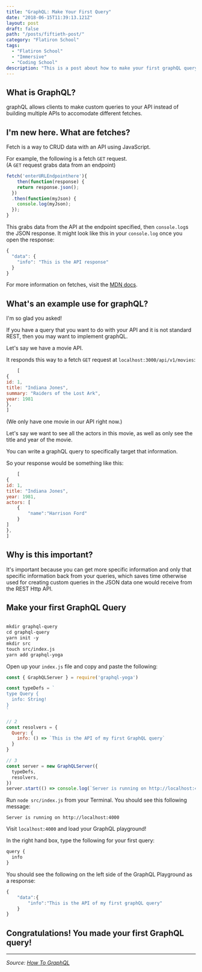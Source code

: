 ```yaml
---
title: "GraphQL: Make Your First Query"
date: "2018-06-15T11:39:13.121Z"
layout: post
draft: false
path: "/posts/fiftieth-post/"
category: "Flatiron School"
tags:
  - "Flatiron School"
  - "Immersive"
  - "Coding School"
description: "This is a post about how to make your first graphQL query, what graphQL is, and why it's important."
---
```


<h2>What is GraphQL?</h2>

graphQL allows clients to make custom queries to your API instead of building multiple APIs to accomodate different fetches. 

<h2>I'm new here. What are fetches?</h2>

Fetch is a way to CRUD data with an API using JavaScript. 

For example, the following is a fetch `GET` request. <br>
(A `GET` request grabs data from an endpoint)

```javascript
fetch('enterURLEndpointhere'){
    then(function(response) {
    return response.json();
  })
  .then(function(myJson) {
    console.log(myJson);
  });
}
```

This grabs data from the API at the endpoint specified, then `console.log`s the JSON response. It might look like this in your `console.log` once you open the response: 

```javascript
{
  "data": {
    "info": "This is the API response"
  }
}
```

For more information on fetches, visit the <a href="https://developer.mozilla.org/en-US/docs/Web/API/Fetch_API/Using_Fetch">MDN docs</a>. 

<h2>What's an example use for graphQL?</h2>

I'm so glad you asked! 

If you have a query that you want to do with your API and it is not standard REST, then you may want to implement graphQL. 

Let's say we have a movie API. 

It responds this way to a fetch `GET` request at `localhost:3000/api/v1/movies`:

```javascript
    [
{
id: 1,
title: "Indiana Jones",
summary: "Raiders of the Lost Ark",
year: 1981
},
]
```

(We only have one movie in our API right now.)

Let's say we want to see all the actors in this movie, as well as only see the title and year of the movie. 

You can write a graphQL query to specifically target that information. 

So your response would be something like this: 

```javascript
    [
{
id: 1,
title: "Indiana Jones",
year: 1981,
actors: [
    {
        "name":"Harrison Ford"
    }
]
},
]
```

<h2>Why is this important?</h2>

It's important because you can get more specific information and only that specific information back from your queries, which saves time otherwise used for creating custom queries in the JSON data one would receive from the REST Http API. 

<h2>Make your first GraphQL Query</h2>

```markdown

mkdir graphql-query
cd graphql-query
yarn init -y
mkdir src
touch src/index.js
yarn add graphql-yoga
```

Open up your `index.js` file and copy and paste the following: 

```javascript
const { GraphQLServer } = require('graphql-yoga')

const typeDefs = `
type Query {
  info: String!
}
`

// 2
const resolvers = {
  Query: {
    info: () => `This is the API of my first GraphQL query`
  }
}

// 3
const server = new GraphQLServer({
  typeDefs,
  resolvers,
})
server.start(() => console.log(`Server is running on http://localhost:4000`))
```

Run `node src/index.js` from your Terminal. 
You should see this following message: 

`Server is running on http://localhost:4000`

Visit `localhost:4000` and load your GraphQL playground! 

In the right hand box, type the following for your first query: 

```javascript
query {
  info
}
```

You should see the following on the left side of the GraphQL Playground as a response: 

```javascript
{
    "data":{
        "info":"This is the API of my first graphQL query"
    }
}
```

<h2>Congratulations! You made your first GraphQL query!</h2>
<hr>

<em>Source: <a href="https://www.howtographql.com/graphql-js/">How To GraphQL</a>

